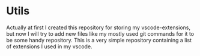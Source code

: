 # Utils
Actually at first I created this repository for storing my vscode-extensions, but now I will try to add new files like my mostly used git commands for it to be some handy repository.
This is a very simple repository containing a list of extensions I used in my vscode.
